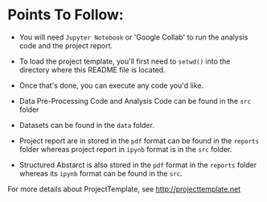 # Points To Follow:

* You will need `Jupyter Notebook` or 'Google Collab' to run the analysis code and the project report. 

* To load the project template, you'll first need to `setwd()` into the directory where this README file is located. 

* Once that's done, you can execute any code you'd like. 

* Data Pre-Processing Code and Analysis Code can be found in the `src` folder

* Datasets can be found in the `data` folder. 
 
* Project report are in stored in the `pdf` format can be found in the `reports` folder whereas project report in `ipynb` format is in the `src` folder. 
  
* Structured Abstarct is also stored in the `pdf`  format in the `reports` folder whereas its `ipynb` format can be found in the `src`. 

For more details about ProjectTemplate, see http://projecttemplate.net
